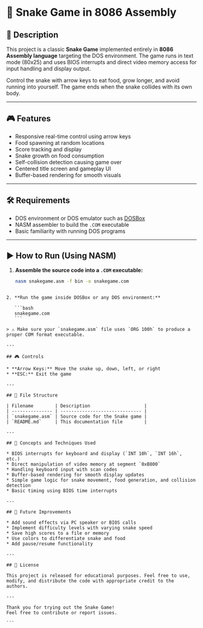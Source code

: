 
# 🐍 Snake Game in 8086 Assembly

## 📜 Description
This project is a classic **Snake Game** implemented entirely in **8086 Assembly language** targeting the DOS environment. The game runs in text mode (80x25) and uses BIOS interrupts and direct video memory access for input handling and display output. 

Control the snake with arrow keys to eat food, grow longer, and avoid running into yourself. The game ends when the snake collides with its own body.

---

## 🎮 Features
- Responsive real-time control using arrow keys
- Food spawning at random locations
- Score tracking and display
- Snake growth on food consumption
- Self-collision detection causing game over
- Centered title screen and gameplay UI
- Buffer-based rendering for smooth visuals

---

## 🛠 Requirements
- DOS environment or DOS emulator such as [DOSBox](https://www.dosbox.com/)
- NASM assembler to build the `.COM` executable
- Basic familiarity with running DOS programs

---

## ▶️ How to Run (Using NASM)
1. **Assemble the source code into a `.COM` executable:**
   ```bash
   nasm snakegame.asm -f bin -o snakegame.com
````

2. **Run the game inside DOSBox or any DOS environment:**

   ```bash
   snakegame.com
   ```

> ⚠️ Make sure your `snakegame.asm` file uses `ORG 100h` to produce a proper COM format executable.

---

## 🎮 Controls

* **Arrow Keys:** Move the snake up, down, left, or right
* **ESC:** Exit the game

---

## 📁 File Structure

| Filename        | Description                    |
| --------------- | ------------------------------ |
| `snakegame.asm` | Source code for the Snake game |
| `README.md`     | This documentation file        |

---

## 🧠 Concepts and Techniques Used

* BIOS interrupts for keyboard and display (`INT 10h`, `INT 16h`, etc.)
* Direct manipulation of video memory at segment `0xB800`
* Handling keyboard input with scan codes
* Buffer-based rendering for smooth display updates
* Simple game logic for snake movement, food generation, and collision detection
* Basic timing using BIOS time interrupts

---

## 🧩 Future Improvements

* Add sound effects via PC speaker or BIOS calls
* Implement difficulty levels with varying snake speed
* Save high scores to a file or memory
* Use colors to differentiate snake and food
* Add pause/resume functionality

---

## 📜 License

This project is released for educational purposes. Feel free to use, modify, and distribute the code with appropriate credit to the authors.

---

Thank you for trying out the Snake Game!
Feel free to contribute or report issues.

```
